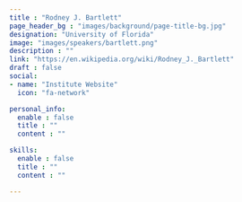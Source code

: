 ```yaml
---
title : "Rodney J. Bartlett"
page_header_bg : "images/background/page-title-bg.jpg"
designation: "University of Florida"
image: "images/speakers/bartlett.png"
description : ""
link: "https://en.wikipedia.org/wiki/Rodney_J._Bartlett"
draft : false
social:
- name: "Institute Website"
  icon: "fa-network"

personal_info:
  enable : false
  title : ""
  content : ""

skills:
  enable : false
  title : ""
  content : ""

---
```

